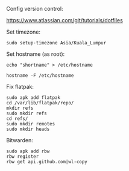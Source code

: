 

Config version control:

https://www.atlassian.com/git/tutorials/dotfiles

Set timezone:

```
sudo setup-timezone Asia/Kuala_Lumpur
```

Set hostname (as root):
```
echo "shortname" > /etc/hostname

hostname -F /etc/hostname
```


Fix flatpak:
```
sudo apk add flatpak
cd /var/lib/flatpak/repo/
mkdir refs
sudo mkdir refs
cd refs/
sudo mkdir remotes
sudo mkdir heads
```

Bitwarden:
```
sudo apk add rbw
rbw register
rbw get api.github.com|wl-copy
```

